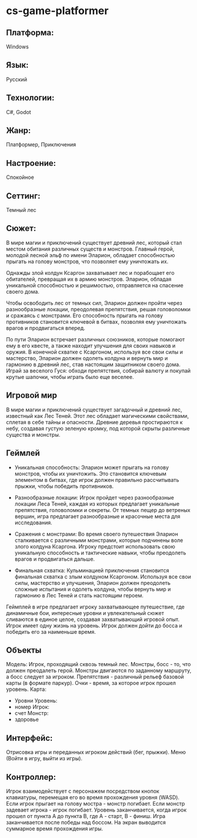 # cs-game-platformer

## Платформа:
Windows

## Язык:
Русский

## Технологии:
C#, Godot

## Жанр:
Платформер, Приключения

## Настроение:
Спокойное

## Сеттинг:
Темный лес

## Сюжет:
В мире магии и приключений существует древний лес, который стал местом обитания различных существ и монстров. Главный герой, молодой лесной эльф по имени Эларион, обладает способностью прыгать на голову монстров, что позволяет ему уничтожать их.

Однажды злой колдун Ксаргон захватывает лес и порабощает его обитателей, превращая их в армию монстров. Эларион, обладая уникальной способностью и решимостью, отправляется на спасение своего дома.

Чтобы освободить лес от темных сил, Эларион должен пройти через разнообразные локации, преодолевая препятствия, решая головоломки и сражаясь с монстрами. Его способность прыгать на голову противников становится ключевой в битвах, позволяя ему уничтожать врагов и продвигаться вперед.

По пути Эларион встречает различных союзников, которые помогают ему в его квесте, а также находит улучшения для своих навыков и оружия. В конечной схватке с Ксаргоном, используя все свои силы и мастерство, Эларион должен одолеть колдуна и вернуть мир и гармонию в древний лес, став настоящим защитником своего дома.
Играй за веселого Гуся: обходи препятствия, собирай валюту и покупай крутые шапочки, чтобы играть было еще веселее.

## Игровой мир
В мире магии и приключений существует загадочный и древний лес, известный как Лес Теней. Этот лес обладает магическими свойствами, сплетая в себе тайны и опасности. Древние деревья простираются к небу, создавая густую зеленую кромку, под которой скрыты различные существа и монстры.

## Геймлей
- Уникальная способность: Эларион может прыгать на голову монстров, чтобы их уничтожить. Это становится ключевым элементом в битвах, где игрок должен правильно рассчитывать прыжки, чтобы победить противников.

- Разнообразные локации: Игрок пройдет через разнообразные локации Леса Теней, каждая из которых предлагает уникальные препятствия, головоломки и секреты. От темных пещер до ветреных вершин, игра предлагает разнообразные и красочные места для исследования.

- Сражения с монстрами: Во время своего путешествия Эларион сталкивается с различными монстрами, которые подчинены воле злого колдуна Ксаргона. Игроку предстоит использовать свою уникальную способность и тактические навыки, чтобы преодолеть врагов и продвигаться дальше.

- Финальная схватка: Кульминацией приключения становится финальная схватка с злым колдуном Ксаргоном. Используя все свои силы, мастерство и улучшения, Эларион должен преодолеть сложные испытания и одолеть колдуна, чтобы вернуть мир и гармонию в Лес Теней и стать настоящим героем.

Геймплей в игре предлагает игроку захватывающее путешествие, где динамичные бои, интересные уровни и увлекательный сюжет сливаются в единое целое, создавая захватывающий игровой опыт.
Игрок имеет одну жизнь на уровень.
Игрок должен дойти до босса и победить его за наименьше время.
## Объекты
Модель: Игрок, проходящий сквозь темный лес. Монстры, босс - то, что должен преодалеть герой. Монстры двигаются по заданному маршруту, а босс следует за игроком. Препятствия - различный рельеф базовой карты (в формате паркур). Очки - время, за которое игрок прошел уровень.
Карта:
  - Уровни
Уровень:
  - номер
Игрок:
  - счет
Монстр:
  - здоровье
## Интерфейс:
Отрисовка игры и переданных игроком действий (бег, прыжки). Меню (Войти в игру, выйти из игры).

## Контроллер:
Игрок взаимодействует с персонажем посредством кнопок клавиатуры, перемещая его во время прохождения уровня (WASD). Если игрок прыгает на голову мостра - монстр погибает. Если монстр задевает игрока - игрок погибает. Уровень заканчивается, когда игрок прошел от пункта A до пункта B, где A - старт, B - финиш. Игра заканчивается после победы над боссом. На экран выводится суммарное время прохождения игры.  
